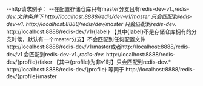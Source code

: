 --http请求例子：
--在配置存储仓库只有master分支且有redis-dev-v1.*,redis-dev.*文件条件下
http://localhost:8888/redis/dev-v1/master 只会匹配到redis-dev-v1.*
http://localhost:8888/redis/dev/master 只会匹配到redis-dev.*
http://localhost:8888/redis-dev/v1/{label} 【其中{label}不是存储仓库拥有的分支时候，默认有一个master分支】不会匹配到任何配置文件
http://localhost:8888/redis-dev/v1/master或者http://localhost:8888/redis-dev/v1 会匹配到redis-dev-v1.*,redis-dev.*
http://localhost:8888/redis-dev/{profile}/faker 【其中{profile}为非v1时】只会匹配到redis-dev.*
http://localhost:8888/redis-dev/{profile} 等同于 http://localhost:8888/redis-dev/{profile}/master